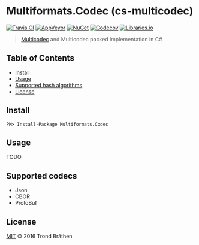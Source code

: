 # Multiformats.Codec (cs-multicodec)

[![Travis CI](https://img.shields.io/travis/multiformats/cs-multicodec.svg?style=flat-square&branch=master)](https://travis-ci.org/multiformats/cs-multicodec)
[![AppVeyor](https://img.shields.io/appveyor/ci/tabrath/cs-multicodec/master.svg?style=flat-square)](https://ci.appveyor.com/project/tabrath/cs-multicodec)
[![NuGet](https://buildstats.info/nuget/Multiformats.Codec)](https://www.nuget.org/packages/Multiformats.Codec/)
[![Codecov](https://img.shields.io/codecov/c/github/multiformats/cs-multicodec/master.svg?style=flat-square)](https://codecov.io/gh/multiformats/cs-multicodec)
[![Libraries.io](https://img.shields.io/librariesio/github/multiformats/cs-multicodec.svg?style=flat-square)](https://libraries.io/github/multiformats/cs-multicodec)

> [Multicodec](https://github.com/multiformats/multicodec) and Multicodec packed implementation in C#

## Table of Contents

- [Install](#install)
- [Usage](#usage)
- [Supported hash algorithms](#supported-hash-algorithms)
- [License](#license)

## Install

    PM> Install-Package Multiformats.Codec

## Usage

TODO

## Supported codecs

- Json
- CBOR
- ProtoBuf

## License

[MIT](LICENSE) © 2016 Trond Bråthen
